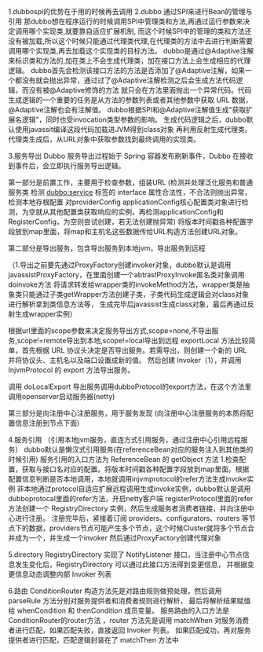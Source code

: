 1.dubbospi的优势在于用的时候再去调用
2.dubbo 通过SPI来进行Bean的管理与引用
那dubbo想在程序运行的时候调用SPI中管理类和方法,再通过运行参数来决定调用哪个实现类,就要靠自适应扩展机制,
而这个时候SPI中的管理的类和方法还没有被加载,所以这个时候只能通过代理类代理,在代理类的方法中去进行判断需要调用哪个实现类,再去加载这个实现类的目标方法。
dubbo是通过@Adaptive注解来标识类和方法的,加在类上不会生成代理类，加在接口方法上会生成相应的代理逻辑。
dubbo首先会检测该接口方法的方法是否添加了@Adaptive注解，如果一个都没有就会抛出异常，通过过了@Adaptive注解检测之后会生成方法代码逻辑，而没有被@Adaptive修饰的方法
就只会在方法里面抛出一个异常代码。代码生成逻辑的一个重要的任务是从方法的参数列表或者其他参数中获取 URL 数据，@Adaptive注解也会有注解值。
dubbo根据SPI和@Adaptive注解值生成"获取扩展名逻辑"，同时也受invocation类型参数的影响。 生成代码逻辑之后，dubbo默认使用javassit编译这段代码加载进JVM得到class对象
再利用反射生成代理类。代理类生成后，从URL对象中获取参数找到最终调用的实现类。


3.服务导出
Dubbo 服务导出过程始于 Spring 容器发布刷新事件，Dubbo 在接收到事件后，会立即执行服务导出逻辑。

第一部分是前置工作，主要用于检查参数，组装URL
(检测并处理泛化服务和普通服务类 检测 <dubbo:service> 标签的 interface 属性合法性，不合法则抛出异常，检测本地存根配置
对providerConfig applicationConfig核心配置类对象进行检测，为空就从其他配置类获取响应的实例，再检测applicationConfig和RegisterConfig，为空则尝试创建，若无法创建抛异常)
将版本时间戳各种配置字段放到map里面，将map和主机名这些数据传给URL构造方法创建URL对象。

第二部分是导出服务，包含导出服务到本地jvm，导出服务到远程

（1.导出之前要先通过ProxyFactory创建invoker对象，dubbo默认是调用javassistProxyFactory，在里面创建一个abtrastProxyInvoke匿名类对象调用doinvoke方法
将请求转发给wrapper类的invokeMethod方法，wrapper类是抽象类只能通过子类getWrapper方法创建子类，子类代码生成逻辑会对class对象进行解析拿到类信息方法等，
生成完毕后javassist生成class对象，最后再通过反射生成wrapper实例）

根据url里面的scope参数来决定服务导出方式,scope=none,不导出服务,scope!=remote导出到本地,scope!=local导出到远程
exportLocal 方法比较简单，首先根据 URL 协议头决定是否导出服务。若需导出，则创建一个新的 URL 并将协议头、主机名以及端口设置成新的值。
然后创建 Invoker（1），并调用 InjvmProtocol 的 export 方法导出服务。

调用 doLocalExport 导出服务调用dubboProtocol的export方法，在这个方法里调用openserver启动服务器(netty)
 
第三部分是向注册中心注册服务，用于服务发现
(向注册中心注册服务的本质将配置信息注册到节点下面)

4.服务引用 （引用本地jvm服务，直连方式引用服务，通过注册中心引用远程服务）
dubbo默认是懒汉式引用服务(在referenceBean对应的服务注入到其他类的时候引用) 服务引用的入口方法为 ReferenceBean 的 getObject 方法
1.检查配置，获取与接口名对应的配置。将版本时间戳各种配置字段放到map里面。根据配置信息判断是否本地调用，本地就调用injvmprotocol的refer方法生成invoke实例
非本地通过protocol自适应扩展远程调用生成invoke实例，dubbo默认是调用dubboprotocal里面的refer方法，开启netty客户端
registerProtocol里面的refer方法创建一个 RegistryDirectory 实例，然后生成服务者消费者链接，并向注册中心进行注册。
注册完毕后，紧接着订阅 providers、configurators、routers 等节点下的数据，providers节点可能产生多个节点，这个时候Cluster就将多个节点合并成为一个，并生成一个invoker
然后通过ProxyFactory创建代理对象

5.directory
RegistryDirectory 实现了 NotifyListener 接口，当注册中心节点信息发生变化后，RegistryDirectory 可以通过此接口方法得到变更信息，
并根据变更信息动态调整内部 Invoker 列表

6.路由
ConditionRouter 构造方法先是对路由规则做预处理，然后调用 parseRule 方法分别对服务提供者和消费者规则进行解析，
最后将解析结果赋值给 whenCondition 和 thenCondition 成员变量。
服务路由的入口方法是ConditionRouter的router方法 ，router 方法先是调用 matchWhen 对服务消费者进行匹配，如果匹配失败，直接返回 Invoker 列表。
如果匹配成功，再对服务提供者进行匹配，匹配逻辑封装在了 matchThen 方法中